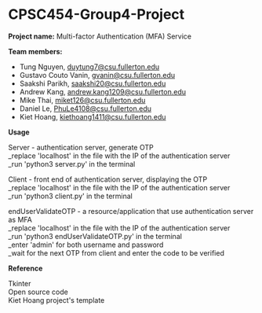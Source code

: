 # CPSC454-Group4-Project

**Project name:** Multi-factor Authentication (MFA) Service<br>

**Team members:**
  - Tung Nguyen, duytung7@csu.fullerton.edu
  - Gustavo Couto Vanin, gvanin@csu.fullerton.edu
  - Saakshi Parikh, saakshi20@csu.fullerton.edu
  - Andrew Kang, andrew.kang1209@csu.fullerton.edu
  - Mike Thai, miket126@csu.fullerton.edu
  - Daniel Le, PhuLe4108@csu.fullerton.edu
  - Kiet Hoang, kiethoang1411@csu.fullerton.edu

**Usage**

Server - authentication server, generate OTP<br>
_replace 'localhost' in the file with the IP of the authentication server<br>
_run 'python3 server.py' in the terminal<br>

Client - front end of authentication server, displaying the OTP<br>
_replace 'localhost' in the file with the IP of the authentication server<br>
_run 'python3 client.py' in the terminal<br>

endUserValidateOTP - a resource/application that use authentication server as MFA<br>
_replace 'localhost' in the file with the IP of the authentication server<br>
_run 'python3 endUserValidateOTP.py' in the terminal<br>
_enter 'admin' for both username and password<br>
_wait for the next OTP from client and enter the code to be verified<br>

**Reference**

Tkinter<br>
Open source code<br>
Kiet Hoang project's template<br>